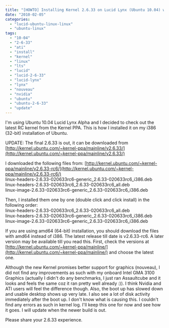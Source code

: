 ```yaml
---
title: "[HOWTO] Installing Kernel 2.6.33 on Lucid Lynx (Ubuntu 10.04) without compiling"
date: "2010-02-05"
categories: 
  - "lucid-ubuntu-linux-linux"
  - "ubuntu-linux"
tags: 
  - "10-04"
  - "2-6-33"
  - "ati"
  - "install"
  - "kernel"
  - "linux"
  - "lts"
  - "lucid"
  - "lucid-2-6-33"
  - "lucid-lynx"
  - "lynx"
  - "nouveau"
  - "nvidia"
  - "ubuntu"
  - "ubuntu-2-6-33"
  - "update"
---
```


I'm using Ubuntu 10.04 Lucid Lynx Alpha and I decided to check out the latest RC kernel from the Kernel PPA. This is how I installed it on my i386 (32-bit) installation of Ubuntu.  

UPDATE: The final 2.6.33 is out, it can be downloaded from [http://kernel.ubuntu.com/~kernel-ppa/mainline/v2.6.33/](http://kernel.ubuntu.com/~kernel-ppa/mainline/v2.6.33/)

I downloaded the following files from: [http://kernel.ubuntu.com/~kernel-ppa/mainline/v2.6.33-rc6/](http://kernel.ubuntu.com/~kernel-ppa/mainline/v2.6.33-rc6/)  
linux-headers-2.6.33-020633rc6-generic\_2.6.33-020633rc6\_i386.deb  
linux-headers-2.6.33-020633rc6\_2.6.33-020633rc6\_all.deb  
linux-image-2.6.33-020633rc6-generic\_2.6.33-020633rc6\_i386.deb

Then, I installed them one by one (double click and click install) in the following order:  
linux-headers-2.6.33-020633rc6\_2.6.33-020633rc6\_all.deb  
linux-headers-2.6.33-020633rc6-generic\_2.6.33-020633rc6\_i386.deb  
linux-image-2.6.33-020633rc6-generic\_2.6.33-020633rc6\_i386.deb

If you are using amd64 (64-bit) installation, you should download the files with amd64 instead of i386. The latest release till date is v2.6.33-rc6. A later version may be available till you read this. First, check the versions at [http://kernel.ubuntu.com/~kernel-ppa/mainline/](http://kernel.ubuntu.com/~kernel-ppa/mainline/) and choose the latest one.

Although the new Kernel promises better support for graphics (nouveau), I did not find any improvements as such with my onboard Intel GMA 3100 Graphics (actually I didn't do any benchmarks, I just ran Assaultcube and it looks and feels the same coz it ran pretty well already :)). I think Nvidia and ATI users will feel the difference though. Also, the boot up has slowed down and usable desktop shows up very late. I also see a lot of disk activity immediately after the boot up. I don't know what is causing this. I couldn't find any errors as such in kernel log. I'll keep this one for now and see how it goes. I will update when the newer build is out.

Please share your 2.6.33 experience.
